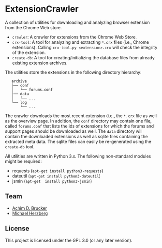 # ExtensionCrawler
A collection of utilities for downloading and analyzing browser
extension from the Chrome Web store.

* `crawler`: A crawler for extensions from the Chrome Web Store. 
* `crx-tool`: A tool for analyzing and extracting `*.crx` files
  (i.e., Chrome extensions). Calling `crx-tool.py <extension>.crx`
  will check the integrity of the extension.
* `create-db`: A tool for creating/initializing the database files 
  from already existing extension archives.

The utilities store the extensions in the following directory 
hierarchy:
```
   archive
   ├── conf
   │   └── forums.conf
   ├── data
   │   └── ...
   └── log
       └── ...
```
The crawler downloads the most recent extension (i.e., the `*.crx`
file as well as the overview page. In addition, the `conf` directory 
may contain one file, called `forums.conf` that lists the ids of 
extensions for which the forums and support pages should be downloaded
as well.  The `data` directory will contain the downloaded extensions 
as well as sqlite files containing the extracted meta data. The sqlite
files can easily be re-generated using the `create-db` tool. 

All utilities are written in Python 3.x. The following non-standard 
modules might be required:
* requests (`apt-get install python3-requests`) 
* dateutil (`apt-get install python3-dateutil`)
* jsmin (`apt-get  install python3-jsmin`)

## Team
* [Achim D. Brucker](http://www.brucker.ch/)
* [Michael Herzberg](http://www.dcs.shef.ac.uk/cgi-bin/makeperson?M.Herzberg)

## License
This project is licensed under the GPL 3.0 (or any later version). 
